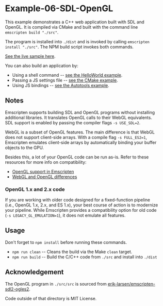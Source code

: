 # Example-06-SDL-OpenGL

This example demonstrates a C++ web application built with SDL and OpenGL. It is compiled via
CMake and built with the command line `emscripten build "./src"`.

The program is installed into `./dist` and is invoked by calling `emscripten install "./src"`.
The NPM build script invokes both commands.

[See the live sample here](https://devappd.github.io/emscripten-npm-examples/Example-06-SDL-OpenGL/dist/index.html).

You can also build an application by:

* Using a shell command -- [see the HelloWorld example](https://github.com/devappd/emscripten-npm-examples/tree/master/Example-01-HelloWorld).
* Passing a JS settings file -- [see the CMake example](https://github.com/devappd/emscripten-npm-examples/tree/master/Example-03-CMake).
* Using JS bindings -- [see the Autotools example](https://github.com/devappd/emscripten-npm-examples/tree/master/Example-04-Autotools).

## Notes

Emscripten supports building SDL and OpenGL programs without installing additional libraries. It
translates OpenGL calls to their WebGL equivalents. SDL support is enabled by passing the compiler
flags `-s USE_SDL=2`.

WebGL is a subset of OpenGL features. The main difference is that WebGL does not support client-side
arrays. With a compile flag `-s FULL_ES2=1`, Emscripten emulates client-side arrays by automatically
binding your buffer objects to the GPU.

Besides this, a lot of your OpenGL code can be run as-is. Refer to these resources for more info on
compatibility:

* [OpenGL support in Emscripten](https://emscripten.org/docs/porting/multimedia_and_graphics/OpenGL-support.html)
* [WebGL and OpenGL differences](https://www.khronos.org/webgl/wiki/WebGL_and_OpenGL_Differences)

### OpenGL 1.x and 2.x code

If you are working with older code designed for a fixed-function pipeline (i.e., OpenGL 1.x, 2.x, and
ES 1.x), your best course of action is to modernize your pipeline. While Emscripten provides
a compatibility option for old code (`-s LEGACY_GL_EMULATION=1`), it does not emulate all features.

## Usage

Don't forget to `npm install` before running these commands.

* `npm run clean` -- Cleans the build via the Make `clean` target.
* `npm run build` -- Build the C/C++ code from `./src` and install into `./dist`

## Acknowledgement

The OpenGL program in `./src/src` is sourced from [erik-larsen/emscripten-sdl2-ogles2](https://github.com/erik-larsen/emscripten-sdl2-ogles2).

Code outside of that directory is MIT License.
